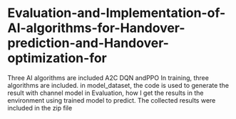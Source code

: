 # Evaluation-and-Implementation-of-AI-algorithms-for-Handover-prediction-and-Handover-optimization-for
Three AI algorithms are included A2C DQN andPPO
In training, three algorithms are included.
in model_dataset, the code is used to generate the result with channel model
in Evaluation, how I get the results in the environment using trained model to predict.
The collected results were included in the zip file
